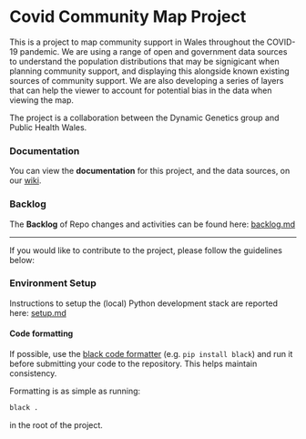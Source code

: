 # Covid Community Map Project 

This is a project to map community support in Wales throughout the COVID-19 pandemic. We are using a range of open and government data sources to understand the population distributions that may be signigicant when planning community support, and displaying this alongside known existing sources of community support. We are also developing a series of layers that can help the viewer to account for potential bias in the data when viewing the map.  

The project is a collaboration between the Dynamic Genetics group and Public Health Wales. 

### Documentation  

You can view the **documentation** for this project, and the data sources, on our [wiki](https://github.com/DynamicGenetics/Covid-Communities-Map/wiki).  

### Backlog

The **Backlog** of Repo changes and activities can be found here: [backlog.md](backlog.md)  

---
If you would like to contribute to the project, please follow the guidelines below: 

### Environment Setup

Instructions to setup the (local) Python development stack are reported here: 
[setup.md](./setup.md)

#### Code formatting

If possible, use the [black code formatter](https://github.com/python/black) (e.g.
`pip install black`) and run it before submitting your code to the repository. 
This helps maintain consistency.

Formatting is as simple as running:

```bash
black .
```

in the root of the project.

